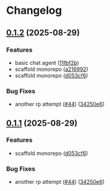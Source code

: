 # Changelog

## [0.1.2](https://github.com/c-ehrlich/cjode/compare/core-v0.1.1...core-v0.1.2) (2025-08-29)


### Features

* basic chat agent ([11fbf2b](https://github.com/c-ehrlich/cjode/commit/11fbf2b98ce3a731f5a013196761f2ab85d1b551))
* scaffold monorepo ([a216992](https://github.com/c-ehrlich/cjode/commit/a21699238df9bd8a3ea57fd91828490cbf8d61ce))
* scaffold monorepo ([d053cf6](https://github.com/c-ehrlich/cjode/commit/d053cf68c3b686e44be1e7f19708c0cbdcc9c425))


### Bug Fixes

* another rp attempt ([#44](https://github.com/c-ehrlich/cjode/issues/44)) ([34250e6](https://github.com/c-ehrlich/cjode/commit/34250e65b652595d5935f5cd0fc9da8e4734e3c4))

## [0.1.1](https://github.com/c-ehrlich/cjode/compare/core-v0.1.0...core-v0.1.1) (2025-08-29)


### Features

* scaffold monorepo ([d053cf6](https://github.com/c-ehrlich/cjode/commit/d053cf68c3b686e44be1e7f19708c0cbdcc9c425))


### Bug Fixes

* another rp attempt ([#44](https://github.com/c-ehrlich/cjode/issues/44)) ([34250e6](https://github.com/c-ehrlich/cjode/commit/34250e65b652595d5935f5cd0fc9da8e4734e3c4))
